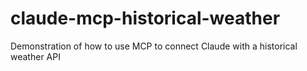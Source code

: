 # claude-mcp-historical-weather
Demonstration of how to use MCP to connect Claude with a historical weather API
